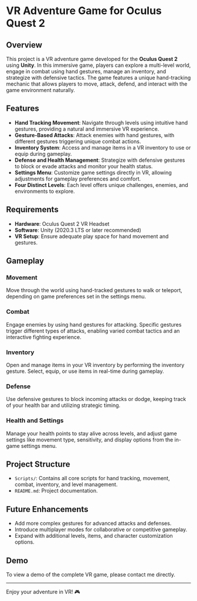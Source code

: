 # VR Adventure Game for Oculus Quest 2

## Overview

This project is a VR adventure game developed for the **Oculus Quest 2** using **Unity**. In this immersive game, players can explore a multi-level world, engage in combat using hand gestures, manage an inventory, and strategize with defensive tactics. The game features a unique hand-tracking mechanic that allows players to move, attack, defend, and interact with the game environment naturally.

## Features

- **Hand Tracking Movement**: Navigate through levels using intuitive hand gestures, providing a natural and immersive VR experience.
- **Gesture-Based Attacks**: Attack enemies with hand gestures, with different gestures triggering unique combat actions.
- **Inventory System**: Access and manage items in a VR inventory to use or equip during gameplay.
- **Defense and Health Management**: Strategize with defensive gestures to block or evade attacks and monitor your health status.
- **Settings Menu**: Customize game settings directly in VR, allowing adjustments for gameplay preferences and comfort.
- **Four Distinct Levels**: Each level offers unique challenges, enemies, and environments to explore.

## Requirements

- **Hardware**: Oculus Quest 2 VR Headset
- **Software**: Unity (2020.3 LTS or later recommended)
- **VR Setup**: Ensure adequate play space for hand movement and gestures.

## Gameplay

### Movement

Move through the world using hand-tracked gestures to walk or teleport, depending on game preferences set in the settings menu.

### Combat

Engage enemies by using hand gestures for attacking. Specific gestures trigger different types of attacks, enabling varied combat tactics and an interactive fighting experience.

### Inventory

Open and manage items in your VR inventory by performing the inventory gesture. Select, equip, or use items in real-time during gameplay.

### Defense

Use defensive gestures to block incoming attacks or dodge, keeping track of your health bar and utilizing strategic timing.

### Health and Settings

Manage your health points to stay alive across levels, and adjust game settings like movement type, sensitivity, and display options from the in-game settings menu.

## Project Structure

- `Scripts/`: Contains all core scripts for hand tracking, movement, combat, inventory, and level management.
- `README.md`: Project documentation.

## Future Enhancements

- Add more complex gestures for advanced attacks and defenses.
- Introduce multiplayer modes for collaborative or competitive gameplay.
- Expand with additional levels, items, and character customization options.


## Demo

To view a demo of the complete VR game, please contact me directly.

---

Enjoy your adventure in VR! 🎮

